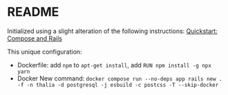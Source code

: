 # README

Initialized using a slight alteration of the following instructions: [Quickstart: Compose and Rails](https://github.com/docker/awesome-compose/tree/master/official-documentation-samples/rails)

This unique configuration:

- Dockerfile: add `npm` to `apt-get install`, add `RUN npm install -g npx yarn`
- Docker New command: `docker compose run --no-deps app rails new . -f -n thalia -d postgresql -j esbuild -c postcss -T --skip-docker`
